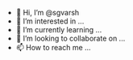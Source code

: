 - 👋 Hi, I’m @sgvarsh
- 👀 I’m interested in ...
- 🌱 I’m currently learning ...
- 💞️ I’m looking to collaborate on ...
- 📫 How to reach me ...

<!---
sgvarsh/sgvarsh is a ✨ special ✨ repository because its `README.md` (this file) appears on your GitHub profile.
You can click the Preview link to take a look at your changes.
--->
